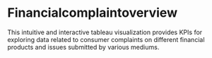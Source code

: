 # Financialcomplaintoverview
This intuitive and interactive tableau visualization provides KPIs for exploring data related to consumer complaints on different financial products and issues submitted by various mediums. 
